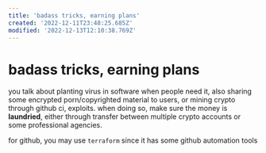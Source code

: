 ```yaml
---
title: 'badass tricks, earning plans'
created: '2022-12-11T23:48:25.685Z'
modified: '2022-12-13T12:10:38.769Z'
---
```


# badass tricks, earning plans

you talk about planting virus in software when people need it, also sharing some encrypted porn/copyrighted material to users, or mining crypto through github ci, exploits. when doing so, make sure the money is **laundried**, either through transfer between multiple crypto accounts or some professional agencies.

for github, you may use `terraform` since it has some github automation tools
